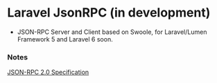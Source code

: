 # Laravel JsonRPC (in development)

- JSON-RPC Server and Client based on Swoole, for Laravel/Lumen Framework 5 and Laravel 6 soon.

### Notes

   [JSON-RPC 2.0 Specification](https://www.jsonrpc.org/specification)
